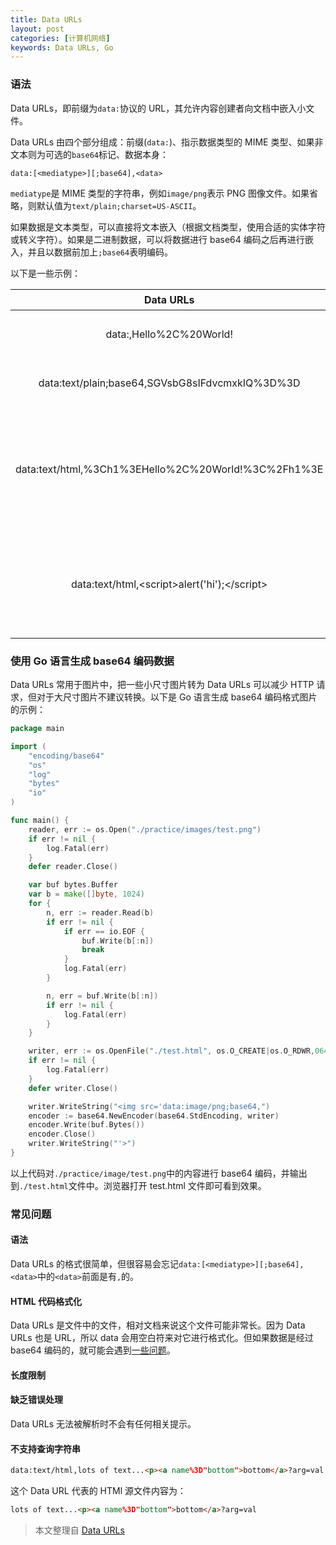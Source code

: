 ```yaml
---
title: Data URLs
layout: post
categories: [计算机网络]
keywords: Data URLs, Go
---
```


### 语法

Data URLs，即前缀为`data:`协议的 URL，其允许内容创建者向文档中嵌入小文件。

Data URLs 由四个部分组成：前缀(`data:`)、指示数据类型的 MIME 类型、如果非文本则为可选的`base64`标记、数据本身：

```
data:[<mediatype>][;base64],<data>
```

`mediatype`是 MIME 类型的字符串，例如`image/png`表示 PNG 图像文件。如果省略，则默认值为`text/plain;charset=US-ASCII`。

如果数据是文本类型，可以直接将文本嵌入（根据文档类型，使用合适的实体字符或转义字符）。如果是二进制数据，可以将数据进行 base64 编码之后再进行嵌入，并且以数据前加上`;base64`表明编码。

以下是一些示例：

| Data URLs | 说明 |
| :--: | :--: |
| data:,Hello%2C%20World! | 简单的 text/plain 类型数据 |
| data:text/plain;base64,SGVsbG8sIFdvcmxkIQ%3D%3D | 上一条示例的 base64 编码版本 |
| data:text/html,%3Ch1%3EHello%2C%20World!%3C%2Fh1%3E | 一个 HTML 文档源代码 <h1>Hello, World</h1> |
| data:text/html,&lt;script&gt;alert('hi');&lt;/script&gt; | 一个会执行 JavaScript alert 的 HTML 文档。注意 script 标签必须封闭 |

### 使用 Go 语言生成 base64 编码数据

Data URLs 常用于图片中，把一些小尺寸图片转为 Data URLs 可以减少 HTTP 请求，但对于大尺寸图片不建议转换。以下是 Go 语言生成 base64 编码格式图片的示例：

```go
package main

import (
    "encoding/base64"
    "os"
    "log"
    "bytes"
    "io"
)

func main() {
    reader, err := os.Open("./practice/images/test.png")
    if err != nil {
        log.Fatal(err)
    }
    defer reader.Close()

    var buf bytes.Buffer
    var b = make([]byte, 1024)
    for {
        n, err := reader.Read(b)
        if err != nil {
            if err == io.EOF {
                buf.Write(b[:n])
                break
            }
            log.Fatal(err)
        }

        n, err = buf.Write(b[:n])
        if err != nil {
            log.Fatal(err)
        }
    }

    writer, err := os.OpenFile("./test.html", os.O_CREATE|os.O_RDWR,0644)
    if err != nil {
        log.Fatal(err)
    }
    defer writer.Close()

    writer.WriteString("<img src='data:image/png;base64,")
    encoder := base64.NewEncoder(base64.StdEncoding, writer)
    encoder.Write(buf.Bytes())
    encoder.Close()
    writer.WriteString("'>")
}
```

以上代码对`./practice/image/test.png`中的内容进行 base64 编码，并输出到`./test.html`文件中。浏览器打开 test.html 文件即可看到效果。


### 常见问题

#### 语法

Data URLs 的格式很简单，但很容易会忘记`data:[<mediatype>][;base64],<data>`中的`<data>`前面是有`,`的。

#### HTML 代码格式化

Data URLs 是文件中的文件，相对文档来说这个文件可能非常长。因为 Data URLs 也是 URL，所以 data 会用空白符来对它进行格式化。但如果数据是经过 base64 编码的，就可能会遇到[一些问题](http://bugzilla.mozilla.org/show_bug.cgi?id=73026#c12)。

#### 长度限制

#### 缺乏错误处理

Data URLs 无法被解析时不会有任何相关提示。

#### 不支持查询字符串

```html
data:text/html,lots of text...<p><a name%3D"bottom">bottom</a>?arg=val
```

这个 Data URL 代表的 HTMl 源文件内容为：

```html
lots of text...<p><a name%3D"bottom">bottom</a>?arg=val
```

> 本文整理自 [Data URLs](https://developer.mozilla.org/zh-CN/docs/Web/HTTP/data_URIs)
